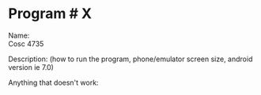 # Program # X
Name:  
Cosc 4735

Description:  (how to run the program, phone/emulator screen size, android version ie 7.0)

Anything that doesn't work:
